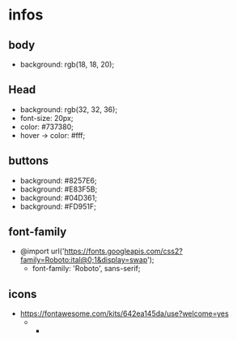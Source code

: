 # infos

## body

- background: rgb(18, 18, 20);

## Head

- background: rgb(32, 32, 36);
- font-size: 20px;
- color: #737380;
- hover -> color: #fff;


## buttons

- background: #8257E6;
- background: #E83F5B;
- background: #04D361;
- background: #FD951F;

## font-family

- @import url('https://fonts.googleapis.com/css2?family=Roboto:ital@0;1&display=swap');
    - font-family: 'Roboto', sans-serif;

## icons

- https://fontawesome.com/kits/642ea145da/use?welcome=yes 
    - <script src="https://kit.fontawesome.com/642ea145da.js" crossorigin="anonymous"></script>
        - <i class="fas fa-camera"></i>




